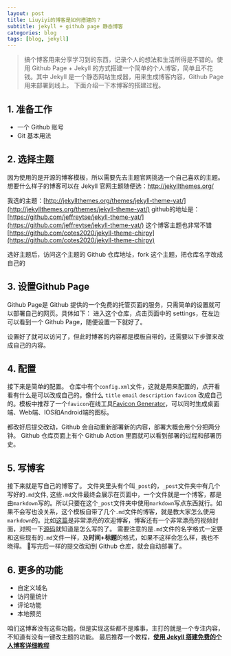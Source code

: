 ```yaml
---
layout: post
title: Liuyiyi的博客是如何搭建的？
subtitle: jekyll + github page 静态博客
categories: blog
tags: [blog, jekyll]
---
```


> 搞个博客用来分享学习到的东西，记录个人的想法和生活所得是不错的。使用 Github Page + Jekyll 的方式搭建一个简单的个人博客，简单且不花钱。其中 Jekyll 是一个静态网站生成器，用来生成博客内容，Github Page 用来部署到线上。 
下面介绍一下本博客的搭建过程。

##  1. 准备工作
- 一个 Github 账号
- Git 基本用法

## 2. 选择主题
因为使用的是开源的博客模板，所以需要先去主题官网挑选一个自己喜欢的主题。想要什么样子的博客可以在 Jekyll 官网主题随便选：http://jekyllthemes.org/

我选的主题：[http://jekyllthemes.org/themes/jekyll-theme-yat/](http://jekyllthemes.org/themes/jekyll-theme-yat/)
github的地址是： [https://github.com/jeffreytse/jekyll-theme-yat/](https://github.com/jeffreytse/jekyll-theme-yat/)
这个博客主题也非常不错 [https://github.com/cotes2020/jekyll-theme-chirpy](https://github.com/cotes2020/jekyll-theme-chirpy)

选好主题后，访问这个主题的 Github 仓库地址，fork 这个主题，把仓库名字改成自己的

## 3. 设置Github Page
Github Page是 Github 提供的一个免费的托管页面的服务，只需简单的设置就可以部署自己的网页。具体如下：
进入这个仓库，点击页面中的 settings，在左边可以看到一个 Github Page，随便设置一下就好了。

设置好了就可以访问了，但此时博客的内容都是模板自带的，还需要以下步骤来改成自己的内容。

## 4. 配置
接下来是简单的配置。
仓库中有个`config.xml`文件，这就是用来配置的，点开看看有什么是可以改成自己的。像什么 `title` `email` `description` `favicon` 改成自己的。模板中推荐了一个`favicon`在线工具[Favicon Generator](https://realfavicongenerator.net/)，可以同时生成桌面端、Web端、IOS和Android端的图标。

都改好后提交改动，Github 会自动重新部署新的内容，部署大概会用个分把两分钟。
Github 仓库页面上有个 Github Action 里面就可以看到部署的过程和部署历史。

## 5. 写博客
接下来就是写自己的博客了。
文件夹里头有个叫`_post`的，`_post`文件夹中有几个写好的`.md`文件, 这些`.md`文件最终会展示在页面中，一个文件就是一个博客，都是由`markdown`写的。所以只要在这个`_post`文件夹中使用`markdown`写点东西就行。如果不会写也没关系，这个模板自带了几个`.md`文件的博客，就是教大家怎么使用`markdown`的。比如[这篇](https://jeffreytse.github.io/jekyll-theme-yat/jekyll/2018/12/07/welcome-to-jekyll.html)是非常漂亮的欢迎博客，博客还有一个非常漂亮的视频封面，对照一下[源码](https://github.com/jeffreytse/jekyll-theme-yat/blob/master/_posts/2018-12-07-welcome-to-jekyll.md)就知道是怎么写的了。
需要注意的是`.md`文件的名字格式一定要和这些现有的`.md`文件一样，及**时间+标题**的格式，如果不这样会怎么样，我也不晓得。
🤔写完后一样的提交改动到 Github 仓库，就会自动部署了。

## 6. 更多的功能

- 自定义域名
- 访问量统计
- 评论功能
- 本地预览

咱们这博客没有这些功能，但是实现这些都不是难事，主打的就是一个专注内容，不知道有没有一键改主题的功能。
最后推荐一个教程，[**使用 Jekyll 搭建免费的个人博客详细教程**](https://blog.csdn.net/qq_34967770/article/details/110098826)
